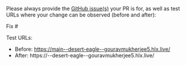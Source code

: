 Please always provide the [GitHub issue(s)](../issues) your PR is for, as well as test URLs where your change can be observed (before and after):

Fix #<gh-issue-id>

Test URLs:
- Before: https://main--desert-eagle--gouravmukherjee5.hlx.live/
- After: https://<branch>--desert-eagle--gouravmukherjee5.hlx.live/
